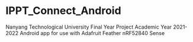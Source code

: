 # IPPT_Connect_Android
Nanyang Technological University Final Year Project Academic Year 2021-2022
Android app for use with Adafruit Feather nRF52840 Sense
